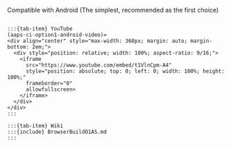 Compatible with Android (The simplest, recommended as the first choice)

<!--crowdin: exclude-->

```{tab-set}

:::{tab-item} YouTube
(aaps-ci-option1-android-video)=
<div align="center" style="max-width: 360px; margin: auto; margin-bottom: 2em;">
  <div style="position: relative; width: 100%; aspect-ratio: 9/16;">
    <iframe
      src="https://www.youtube.com/embed/t1VlnCpm-A4"
      style="position: absolute; top: 0; left: 0; width: 100%; height: 100%;"
      frameborder="0"
      allowfullscreen>
    </iframe>
  </div>
</div>
:::

:::{tab-item} Wiki
:::{include} BrowserBuildO1AS.md
:::

```

